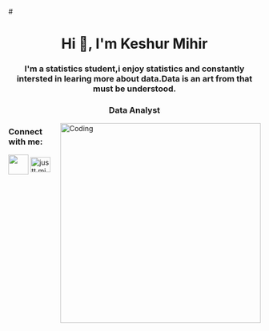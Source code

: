 #<h1 align="center">Hi 👋, I'm Keshur Mihir</h1>
<h3 align="center"> I'm a statistics student,i enjoy statistics and constantly intersted in learing more about data.Data is an art from that must be understood.</h3>
<h3 align="center">Data Analyst</h3>
<img align="right" alt="Coding" width="400" src="data analyst picture.jpeg">
<h3 align="left">Connect with me:</h3>
<p align="left">
<a href="https://www.linkedin.com/in/mihir-keshur-2610b3258" target="blank"><img align="center" src="https://raw.githubusercontent.com/rahuldkjain/github-profile-readme-generator/master/src/images/icons/Social/linked-in-alt.svg" alt"https://www.linkedin.com/in/mihir-keshur-2610b3258"=height="30" width="40" /></a>
<a href="https://instagram.com/justt.mihirkeshur" target="blank"><img align="center" src="https://raw.githubusercontent.com/rahuldkjain/github-profile-readme-generator/master/src/images/icons/Social/instagram.svg" alt="justt.mihirkeshur" height="30" width="40" /></a>
</p>
